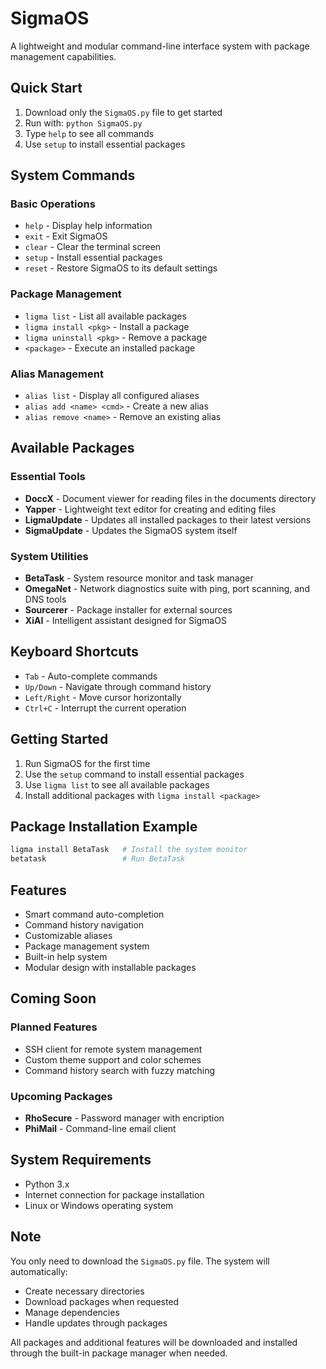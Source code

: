 # SigmaOS
A lightweight and modular command-line interface system with package management capabilities.

## Quick Start
1. Download only the `SigmaOS.py` file to get started
2. Run with: `python SigmaOS.py`
3. Type `help` to see all commands
4. Use `setup` to install essential packages

## System Commands

### Basic Operations
- `help`  - Display help information
- `exit`  - Exit SigmaOS
- `clear` - Clear the terminal screen
- `setup` - Install essential packages
- `reset` - Restore SigmaOS to its default settings

### Package Management
- `ligma list` - List all available packages
- `ligma install <pkg>` - Install a package
- `ligma uninstall <pkg>` - Remove a package
- `<package>` - Execute an installed package

### Alias Management
- `alias list` - Display all configured aliases
- `alias add <name> <cmd>` - Create a new alias
- `alias remove <name>` - Remove an existing alias

## Available Packages

### Essential Tools
- **DoccX** - Document viewer for reading files in the documents directory
- **Yapper** - Lightweight text editor for creating and editing files
- **LigmaUpdate** - Updates all installed packages to their latest versions
- **SigmaUpdate** - Updates the SigmaOS system itself

### System Utilities
- **BetaTask** - System resource monitor and task manager
- **OmegaNet** - Network diagnostics suite with ping, port scanning, and DNS tools
- **Sourcerer** - Package installer for external sources
- **XiAI** - Intelligent assistant designed for SigmaOS

## Keyboard Shortcuts
- `Tab` - Auto-complete commands
- `Up/Down` - Navigate through command history
- `Left/Right` - Move cursor horizontally
- `Ctrl+C` - Interrupt the current operation

## Getting Started
1. Run SigmaOS for the first time
2. Use the `setup` command to install essential packages
3. Use `ligma list` to see all available packages
4. Install additional packages with `ligma install <package>`

## Package Installation Example
```bash
ligma install BetaTask   # Install the system monitor
betatask                 # Run BetaTask
```

## Features
- Smart command auto-completion
- Command history navigation
- Customizable aliases
- Package management system
- Built-in help system
- Modular design with installable packages

## Coming Soon

### Planned Features
- SSH client for remote system management
- Custom theme support and color schemes
- Command history search with fuzzy matching

### Upcoming Packages
- **RhoSecure** - Password manager with encription
- **PhiMail**   - Command-line email client


## System Requirements
- Python 3.x
- Internet connection for package installation
- Linux or Windows operating system

## Note
You only need to download the `SigmaOS.py` file. The system will automatically:
- Create necessary directories
- Download packages when requested
- Manage dependencies
- Handle updates through packages

All packages and additional features will be downloaded and installed through the built-in package manager when needed.
